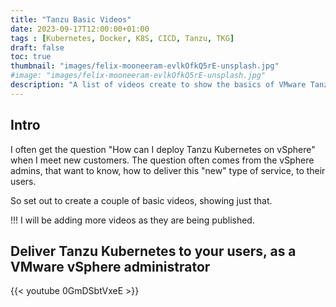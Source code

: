 ```yaml
---
title: "Tanzu Basic Videos"
date: 2023-09-17T12:00:00+01:00
tags : [Kubernetes, Docker, K8S, CICD, Tanzu, TKG]
draft: false
toc: true
thumbnail: "images/felix-mooneeram-evlkOfkQ5rE-unsplash.jpg"
#image: "images/felix-mooneeram-evlkOfkQ5rE-unsplash.jpg"
description: "A list of videos create to show the basics of VMware Tanzu Kubernetes grid"
---
```

## Intro

I often get the question "How can I deploy Tanzu Kubernetes on vSphere" when I meet new customers.
The question often comes from the vSphere admins, that want to know, how to deliver this "new" type of service, to their users.

So set out to create a couple of basic videos, showing just that.

!!! I will be adding more videos as they are being published.

## Deliver Tanzu Kubernetes to your users, as a VMware vSphere administrator

{{< youtube 0GmDSbtVxeE >}}
